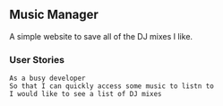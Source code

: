 ## Music Manager

A simple website to save all of the DJ mixes I like.

### User Stories

```
As a busy developer
So that I can quickly access some music to listn to
I would like to see a list of DJ mixes 
```